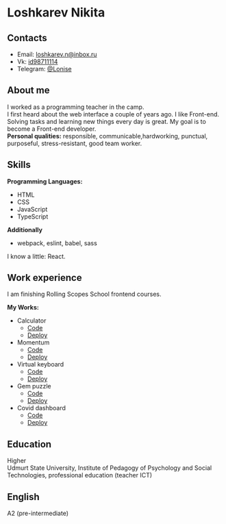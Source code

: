 # Loshkarev Nikita 

## Contacts

* Email: [loshkarev.n@inbox.ru](mailto:loshkarev.n@inbox.ru)
* Vk: [id98711114](https://vk.com/id98711114)
* Telegram: [@Lonise](https://t.me/Lonise)

## About me
I worked as a programming teacher in the camp.\
I first heard about the web interface a couple of years ago. I like Front-end. Solving tasks and learning new things every day is great. 
My goal is to become a Front-end developer.
\
**Personal qualities:** responsible, communicable,hardworking, punctual, purposeful, stress-resistant, good team worker.

## Skills

**Programming Languages:**
* HTML
* CSS 
* JavaScript
* TypeScript

**Additionally**
* webpack, eslint, babel, sass

I know a little: React.

## Work experience
I am finishing Rolling Scopes School frontend courses.

**My Works:**
* Calculator
    * [Code](https://github.com/Lonise/myWorks/tree/master/calculator)
    * [Deploy](https://rolling-scopes-school.github.io/lonise-JS2020Q3/calculator/)
* Momentum
    * [Code](https://github.com/Lonise/myWorks/tree/master/momentum)
    * [Deploy](https://rolling-scopes-school.github.io/lonise-JS2020Q3/Momentum/)
* Virtual keyboard
    * [Code](https://github.com/Lonise/myWorks/tree/master/virtual-keyboard)
    * [Deploy](https://rolling-scopes-school.github.io/lonise-JS2020Q3/virtual-keyboard/)
* Gem puzzle
    * [Code](https://github.com/Lonise/myWorks/tree/master/gem-puzzle)
    * [Deploy](https://rolling-scopes-school.github.io/lonise-JS2020Q3/gem-puzzle/)
* Covid dashboard
    * [Code](https://github.com/Lonise/covid-dashboard)
    * [Deploy](https://rolling-scopes-school.github.io/lonise-JS2020Q3/covid-dashboard/dist/index.html)
  
## Education
Higher \
Udmurt State University, 
Institute of Pedagogy of Psychology and Social Technologies, 
professional education (teacher IСT)
 
## English 
А2 (pre-intermediate)
